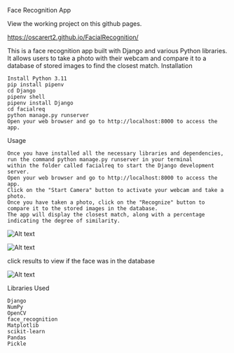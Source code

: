 Face Recognition App

View the working project on this github pages.

https://oscarert2.github.io/FacialRecognition/

This is a face recognition app built with Django and various Python libraries. It allows users to take a photo with their webcam and compare it to a database of stored images to find the closest match.
Installation

    Install Python 3.11
    pip install pipenv
    cd Django
    pipenv shell
    pipenv install Django
    cd facialreq
    python manage.py runserver
    Open your web browser and go to http://localhost:8000 to access the app.

Usage

    Once you have installed all the necessary libraries and dependencies, run the command python manage.py runserver in your terminal
    within the folder called facialreq to start the Django development server.
    Open your web browser and go to http://localhost:8000 to access the app.
    Click on the "Start Camera" button to activate your webcam and take a photo.
    Once you have taken a photo, click on the "Recognize" button to compare it to the stored images in the database.
    The app will display the closest match, along with a percentage indicating the degree of similarity.

![Alt text](https://cdn.discordapp.com/attachments/410145817501106186/1103529769028550746/image.png)


![Alt text](https://cdn.discordapp.com/attachments/410145817501106186/1103531524965548082/image.png)

click results to view if the face was in the database

![Alt text](https://media.discordapp.net/attachments/410145817501106186/1103802843590299718/image.png?width=705&height=476)

Libraries Used

    Django
    NumPy
    OpenCV
    face_recognition
    Matplotlib
    scikit-learn
    Pandas
    Pickle
